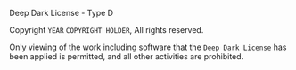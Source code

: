 Deep Dark License - Type D

Copyright `YEAR` `COPYRIGHT HOLDER`, All rights reserved.

Only viewing of the work including software that the `Deep Dark License` has been applied is permitted, and all other activities are prohibited.
